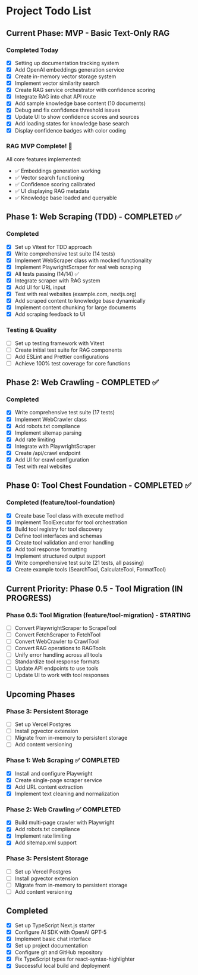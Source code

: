 # Project Todo List

## Current Phase: MVP - Basic Text-Only RAG

### Completed Today
- [x] Setting up documentation tracking system
- [x] Add OpenAI embeddings generation service
- [x] Create in-memory vector storage system
- [x] Implement vector similarity search
- [x] Create RAG service orchestrator with confidence scoring
- [x] Integrate RAG into chat API route
- [x] Add sample knowledge base content (10 documents)
- [x] Debug and fix confidence threshold issues
- [x] Update UI to show confidence scores and sources
- [x] Add loading states for knowledge base search
- [x] Display confidence badges with color coding

### RAG MVP Complete! 🎉

All core features implemented:
- ✅ Embeddings generation working
- ✅ Vector search functioning
- ✅ Confidence scoring calibrated
- ✅ UI displaying RAG metadata
- ✅ Knowledge base loaded and queryable

## Phase 1: Web Scraping (TDD) - COMPLETED ✅

### Completed
- [x] Set up Vitest for TDD approach
- [x] Write comprehensive test suite (14 tests)
- [x] Implement WebScraper class with mocked functionality
- [x] Implement PlaywrightScraper for real web scraping
- [x] All tests passing (14/14) ✅
- [x] Integrate scraper with RAG system
- [x] Add UI for URL input
- [x] Test with real websites (example.com, nextjs.org)
- [x] Add scraped content to knowledge base dynamically
- [x] Implement content chunking for large documents
- [x] Add scraping feedback to UI

### Testing & Quality
- [ ] Set up testing framework with Vitest
- [ ] Create initial test suite for RAG components
- [ ] Add ESLint and Prettier configurations
- [ ] Achieve 100% test coverage for core functions

## Phase 2: Web Crawling - COMPLETED ✅

### Completed
- [x] Write comprehensive test suite (17 tests)
- [x] Implement WebCrawler class
- [x] Add robots.txt compliance
- [x] Implement sitemap parsing
- [x] Add rate limiting
- [x] Integrate with PlaywrightScraper
- [x] Create /api/crawl endpoint
- [x] Add UI for crawl configuration
- [x] Test with real websites

## Phase 0: Tool Chest Foundation - COMPLETED ✅

### Completed (feature/tool-foundation)
- [x] Create base Tool class with execute method
- [x] Implement ToolExecutor for tool orchestration
- [x] Build tool registry for tool discovery
- [x] Define tool interfaces and schemas
- [x] Create tool validation and error handling
- [x] Add tool response formatting
- [x] Implement structured output support
- [x] Write comprehensive test suite (21 tests, all passing)
- [x] Create example tools (SearchTool, CalculateTool, FormatTool)

## Current Priority: Phase 0.5 - Tool Migration (IN PROGRESS)

### Phase 0.5: Tool Migration (feature/tool-migration) - STARTING
- [ ] Convert PlaywrightScraper to ScrapeTool
- [ ] Convert FetchScraper to FetchTool
- [ ] Convert WebCrawler to CrawlTool
- [ ] Convert RAG operations to RAGTools
- [ ] Unify error handling across all tools
- [ ] Standardize tool response formats
- [ ] Update API endpoints to use tools
- [ ] Update UI to work with tool responses

## Upcoming Phases

### Phase 3: Persistent Storage
- [ ] Set up Vercel Postgres
- [ ] Install pgvector extension
- [ ] Migrate from in-memory to persistent storage
- [ ] Add content versioning

### Phase 1: Web Scraping ✅ COMPLETED
- [x] Install and configure Playwright
- [x] Create single-page scraper service
- [x] Add URL content extraction
- [x] Implement text cleaning and normalization

### Phase 2: Web Crawling ✅ COMPLETED
- [x] Build multi-page crawler with Playwright
- [x] Add robots.txt compliance
- [x] Implement rate limiting
- [x] Add sitemap.xml support

### Phase 3: Persistent Storage
- [ ] Set up Vercel Postgres
- [ ] Install pgvector extension
- [ ] Migrate from in-memory to persistent storage
- [ ] Add content versioning

## Completed
- [x] Set up TypeScript Next.js starter
- [x] Configure AI SDK with OpenAI GPT-5
- [x] Implement basic chat interface
- [x] Set up project documentation
- [x] Configure git and GitHub repository
- [x] Fix TypeScript types for react-syntax-highlighter
- [x] Successful local build and deployment